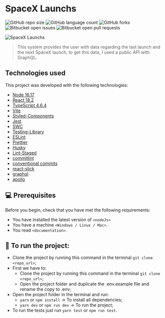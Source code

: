 # SpaceX Launchs

![GitHub repo size](https://img.shields.io/github/repo-size/ramonperesdev/launchs-spacex?style=for-the-badge)
![GitHub language count](https://img.shields.io/github/languages/count/ramonperesdev/launchs-spacex?style=for-the-badge)
![GitHub forks](https://img.shields.io/github/forks/ramonperesdev/launchs-spacex?style=for-the-badge)
![Bitbucket open issues](https://img.shields.io/bitbucket/issues/ramonperesdev/launchs-spacex?style=for-the-badge)
![Bitbucket open pull requests](https://img.shields.io/bitbucket/pr-raw/ramonperesdev/launchs-spacex?style=for-the-badge)

<img src="./src/assets/projectgif.gif" alt="SpaceX Launchs">

> This system provides the user with data regarding the last launch and the next SpaceX launch, to get this data, I used a public API with GraphQL.

## Technologies used

This project was developed with the following technologies:

- [Node 16.17](https://nodejs.org/en/)
- [React 18.2](https://reactjs.org/)
- [TypeScript 4.6.4](https://www.typescriptlang.org/)
- [Vite](https://vitejs.dev/)
- [Styled-Components](https://github.com/styled-components/styled-components)
- [Jest](https://jestjs.io/)
- [SWC](https://swc.rs/docs/usage/jest)
- [Testing-Library](https://testing-library.com/docs/)
- [ESLint](https://eslint.org/)
- [Prettier](https://prettier.io/)
- [Husky](https://typicode.github.io/husky/#/)
- [Lint-Staged](https://github.com/okonet/lint-staged)
- [commitlint](https://commitlint.js.org/#/)
- [conventional commits](https://www.conventionalcommits.org/en/v1.0.0/)
- [react-slick](https://react-slick.neostack.com/)
- [graphql](https://graphql.org/)
- [apollo](https://www.apollographql.com/docs/react/)

## 💻 Prerequisites

Before you begin, check that you have met the following requirements:

- You have installed the latest version of `<nodeJs>`
- You have a machine `<Windows / Linux / Mac>`.
- You read `<documentation>`.

## 📝 To run the project:

- Clone the project by running this command in the terminal `git clone <repo_url>`;
- First we have to:
  - Clone the project by running this command in the terminal `git clone <repo_url>`;
  - Open the project folder and duplicate the .env.example file and rename the copy to .env;
- Open the project folder in the terminal and run:
  - `yarn` or `npm install` -> To install all dependencies;
  - `yarn dev` or `npm run dev` -> To run the project;
- To run the tests just run `yarn test` or `npm run test`.
